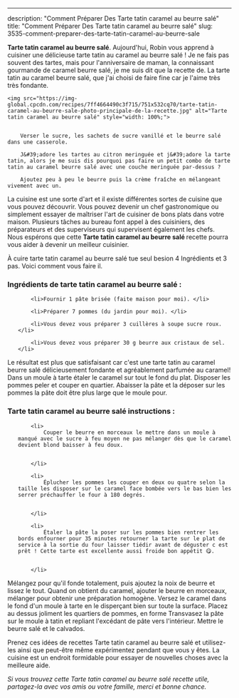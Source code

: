 ---
description: "Comment Préparer Des Tarte tatin caramel au beurre salé"
title: "Comment Préparer Des Tarte tatin caramel au beurre salé"
slug: 3535-comment-preparer-des-tarte-tatin-caramel-au-beurre-sale

<p>
	<strong>Tarte tatin caramel au beurre salé</strong>. 
	Aujourd&#39;hui, Robin vous apprend à cuisiner une délicieuse tarte tatin au caramel au beurre salé ! Je ne fais pas souvent des tartes, mais pour l&#39;anniversaire de maman, la connaissant gourmande de caramel beurre salé, je me suis dit que la recette de. La tarte tatin au caramel beurre salé, que j&#39;ai choisi de faire fine car je l&#39;aime très très fondante.
</p>
<p>
	
	<img src="https://img-global.cpcdn.com/recipes/7ff4664490c3f715/751x532cq70/tarte-tatin-caramel-au-beurre-sale-photo-principale-de-la-recette.jpg" alt="Tarte tatin caramel au beurre salé" style="width: 100%;">
	
	
		Verser le sucre, les sachets de sucre vanillé et le beurre salé dans une casserole.
	
		J&#39;adore les tartes au citron meringuée et j&#39;adore la tarte tatin, alors je me suis dis pourquoi pas faire un petit combo de tarte tatin au caramel beurre salé avec une couche meringuée par-dessus ?
	
		Ajoutez peu à peu le beurre puis la crème fraîche en mélangeant vivement avec un.
	
</p>

La cuisine est une sorte d'art et il existe différentes sortes de cuisine que vous pouvez découvrir. Vous pouvez devenir un chef gastronomique ou simplement essayer de maîtriser l'art de cuisiner de bons plats dans votre maison. Plusieurs tâches au bureau font appel à des cuisiniers, des préparateurs et des superviseurs qui supervisent également les chefs. Nous espérons que cette <strong> Tarte tatin caramel au beurre salé </strong> recette pourra vous aider à devenir un meilleur cuisinier.

<!--inarticleads1-->

À cuire tarte tatin caramel au beurre salé tue seul besion 4 Ingrédients et 3 pas. Voici comment vous faire il.

<h3>Ingrédients de tarte tatin caramel au beurre salé :</h3>

<ol>
	
		<li>Fournir 1 pâte brisée (faite maison pour moi). </li>
	
		<li>Préparer 7 pommes (du jardin pour moi). </li>
	
		<li>Vous devez vous préparer 3 cuillères à soupe sucre roux. </li>
	
		<li>Vous devez vous préparer 30 g beurre aux cristaux de sel. </li>
	
</ol>

Le résultat est plus que satisfaisant car c&#39;est une tarte tatin au caramel beurre salé délicieusement fondante et agréablement parfumée au caramel! Dans un moule à tarte étaler le caramel sur tout le fond du plat. Disposer les pommes peler et couper en quartier. Abaisser la pâte et la déposer sur les pommes la pâte doit être plus large que le moule pour. 

<!--inarticleads2-->

<h3>Tarte tatin caramel au beurre salé instructions :</h3>

<ol>
	
		<li>
			Couper le beurre en morceaux le mettre dans un moule à manqué avec le sucre à feu moyen ne pas mélanger dès que le caramel devient blond baisser à feu doux.
			
			
		</li>
	
		<li>
			Éplucher les pommes les couper en deux ou quatre selon la taille les disposer sur le caramel face bombée vers le bas bien les serrer préchauffer le four à 180 degrés.
			
			
		</li>
	
		<li>
			Étaler la pâte la poser sur les pommes bien rentrer les bords enfourner pour 35 minutes retourner la tarte sur le plat de service à la sortie du four laisser tiédir avant de déguster c est prêt ! Cette tarte est excellente aussi froide bon appétit 😋.
			
			
		</li>
	
</ol>

Mélangez pour qu&#39;il fonde totalement, puis ajoutez la noix de beurre et lissez le tout. Quand on obtient du caramel, ajouter le beurre en morceaux, mélanger pour obtenir une préparation homogène. Versez le caramel dans le fond d&#39;un moule à tarte en le disperçant bien sur toute la surface. Placez au dessus joliment les quartiers de pommes, en forme Transvasez la pâte sur le moule à tatin et repliant l&#39;excédant de pâte vers l&#39;intérieur. Mettre le beurre salé et le calvados. 

<!--inarticleads1-->

<p>
Prenez ces idées de recettes Tarte tatin caramel au beurre salé et utilisez-les ainsi que peut-être même expérimentez pendant que vous y êtes. La cuisine est un endroit formidable pour essayer de nouvelles choses avec la meilleure aide.
</p>

<p>
<i>Si vous trouvez cette Tarte tatin caramel au beurre salé recette utile, partagez-la avec vos amis ou votre famille, merci et bonne chance.</i>
</p>
